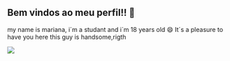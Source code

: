 ## Bem vindos ao meu perfil!! 🌹

 my name is mariana, i´m a studant and i´m 18 years old 😄
 It´s a pleasure to have you here
 this guy is handsome,rigth
 
 ![](https://media1.tenor.com/m/J63JWqFKgwQAAAAd/edward-twilight.gif)
 

